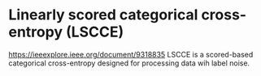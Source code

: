 # Linearly scored categorical cross-entropy (LSCCE)
https://ieeexplore.ieee.org/document/9318835
LSCCE is a scored-based categorical cross-entropy designed for processing data wih label noise.
